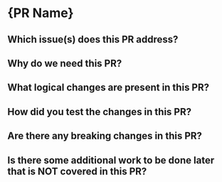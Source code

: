 # {PR Name}

## Which issue(s) does this PR address?

## Why do we need this PR?

## What logical changes are present in this PR?

## How did you test the changes in this PR?

## Are there any breaking changes in this PR?

## Is there some additional work to be done later that is NOT covered in this PR?
